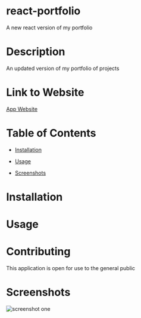 # react-portfolio
A new react version of my portfolio 


# Description
 
An updated version of my portfolio of projects
 
# Link to Website

[App Website](https://website.netlify.app/)


# Table of Contents

  * [Installation](#installation)

  * [Usage](#usage)

  * [Screenshots](#screenshots)


# Installation

 
# Usage

 
# Contributing

This application is open for use to the general public

# Screenshots

![screenshot one](/assets/images/pic.png "Home page") 


